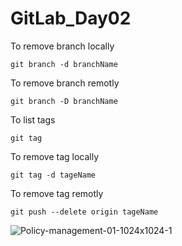 # GitLab_Day02

To remove branch locally
```
git branch -d branchName
```

To remove branch remotly
```
git branch -D branchName
```
To list tags
```
git tag
```

To remove tag locally
```
git tag -d tageName
```

To remove tag remotly
```
git push --delete origin tageName
```
![Policy-management-01-1024x1024-1](https://user-images.githubusercontent.com/69652859/221356743-b4a256f6-ca01-4381-84e0-f1f087b74579.png)
